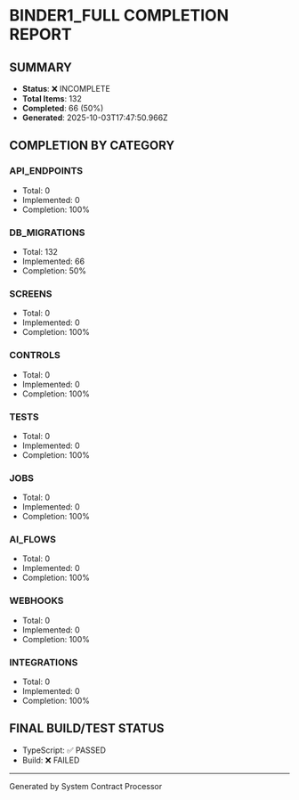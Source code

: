 # BINDER1_FULL COMPLETION REPORT

## SUMMARY
- **Status**: ❌ INCOMPLETE
- **Total Items**: 132
- **Completed**: 66 (50%)
- **Generated**: 2025-10-03T17:47:50.966Z

## COMPLETION BY CATEGORY

### API_ENDPOINTS
- Total: 0
- Implemented: 0
- Completion: 100%

### DB_MIGRATIONS
- Total: 132
- Implemented: 66
- Completion: 50%

### SCREENS
- Total: 0
- Implemented: 0
- Completion: 100%

### CONTROLS
- Total: 0
- Implemented: 0
- Completion: 100%

### TESTS
- Total: 0
- Implemented: 0
- Completion: 100%

### JOBS
- Total: 0
- Implemented: 0
- Completion: 100%

### AI_FLOWS
- Total: 0
- Implemented: 0
- Completion: 100%

### WEBHOOKS
- Total: 0
- Implemented: 0
- Completion: 100%

### INTEGRATIONS
- Total: 0
- Implemented: 0
- Completion: 100%

## FINAL BUILD/TEST STATUS
- TypeScript: ✅ PASSED
- Build: ❌ FAILED

---
Generated by System Contract Processor
